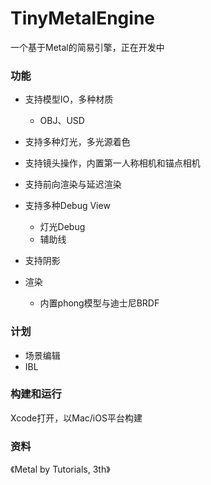 # TinyMetalEngine

一个基于Metal的简易引擎，正在开发中

### 功能

- 支持模型IO，多种材质
  - OBJ、USD
- 支持多种灯光，多光源着色
- 支持镜头操作，内置第一人称相机和锚点相机
- 支持前向渲染与延迟渲染
- 支持多种Debug View
  - 灯光Debug
  - 辅助线

- 支持阴影
- 渲染
  - 内置phong模型与迪士尼BRDF

### 计划

- 场景编辑
- IBL

### 构建和运行

Xcode打开，以Mac/iOS平台构建

### 资料

《Metal by Tutorials, 3th》
